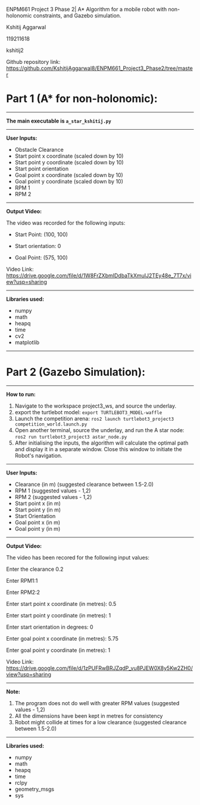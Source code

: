 ENPM661 Project 3 Phase 2| A* Algorithm for a mobile robot with non-holonomic constraints, and Gazebo simulation.

Kshitij Aggarwal

119211618

kshitij2

Github repository link: https://github.com/KshitijAggarwal8/ENPM661_Project3_Phase2/tree/master

# Part 1 (A* for non-holonomic): #
________________________________________________________

**The main executable is `a_star_kshitij.py`**

________________________________________________________
**User Inputs:**
- Obstacle Clearance
- Start point x coordinate (scaled down by 10)
- Start point y coordinate (scaled down by 10)
- Start point orientation 
- Goal point x coordinate (scaled down by 10)
- Goal point y coordinate (scaled down by 10)
- RPM 1
- RPM 2

________________________________________________________
**Output Video:**

The video was recorded for the following inputs:

- Start Point: (100, 100)

- Start orientation: 0

- Goal Point: (575, 100)

Video Link: https://drive.google.com/file/d/1W8FrZXbmIDdbaTkXmuIJ2TEy48e_7T7x/view?usp=sharing

________________________________________________________
**Libraries used:**
- numpy
- math
- heapq
- time
- cv2
- matplotlib


________________________________________________________

# Part 2 (Gazebo Simulation): #

________________________________________________________
**How to run:**
1. Navigate to the workspace project3_ws, and source the underlay.
2. export the turtlebot model: `export TURTLEBOT3_MODEL-waffle`
3. Launch the competition arena: `ros2 launch turtlebot3_project3 competition_world.launch.py` 
4. Open another terminal, source the underlay, and run the A star node: `ros2 run turtlebot3_project3 astar_node.py`
5. After initialising the inputs, the algorithm will calculate the optimal path and display it in a separate window. Close this window to initiate the Robot's navigation.

________________________________________________________
**User Inputs:**
- Clearance (in m) (suggested clearance between 1.5-2.0)
- RPM 1 (suggested values - 1,2)
- RPM 2 (suggested values - 1,2)
- Start point x (in m)
- Start point y (in m)
- Start Orientation
- Goal point x (in m)
- Goal point y (in m)

________________________________________________________
**Output Video:**

The video has been recored for the following input values:

Enter the clearance 0.2

Enter RPM1:1

Enter RPM2:2

Enter start point x coordinate (in metres): 0.5

Enter start point y coordinate (in metres): 1

Enter start orientation in degrees: 0

Enter goal point x coordinate (in metres): 5.75

Enter goal point y coordinate (in metres): 1

Video Link: https://drive.google.com/file/d/1zPUFRwBRJZqdP_vu8PJEW0X8y5Kw2ZH0/view?usp=sharing


________________________________________________________
**Note:**
1. The program does not do well with greater RPM values (suggested values - 1,2)
2. All the dimensions have been kept in metres for consistency
3. Robot might collide at times for a low clearance (suggested clearance between 1.5-2.0)

________________________________________________________
**Libraries used:**
- numpy
- math
- heapq
- time
- rclpy
- geometry_msgs
- sys
